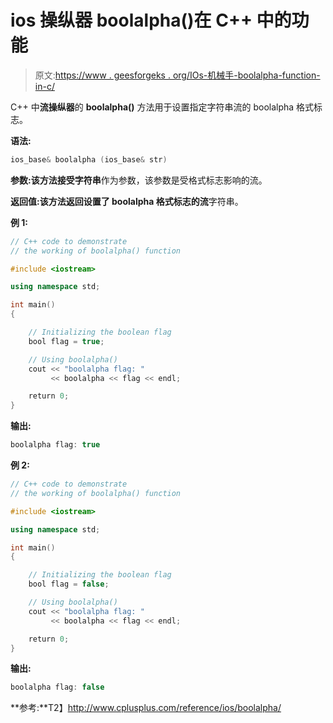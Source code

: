 # ios 操纵器 boolalpha()在 C++ 中的功能

> 原文:[https://www . geesforgeks . org/IOs-机械手-boolalpha-function-in-c/](https://www.geeksforgeeks.org/ios-manipulators-boolalpha-function-in-c/)

C++ 中**流操纵器**的 **boolalpha()** 方法用于设置指定字符串流的 boolalpha 格式标志。

**语法:**

```cpp
ios_base& boolalpha (ios_base& str)

```

**参数:**该方法接受**字符串**作为参数，该参数是受格式标志影响的流。

**返回值:**该方法返回设置了 boolalpha 格式标志的**流**字符串。

**例 1:**

```cpp
// C++ code to demonstrate
// the working of boolalpha() function

#include <iostream>

using namespace std;

int main()
{

    // Initializing the boolean flag
    bool flag = true;

    // Using boolalpha()
    cout << "boolalpha flag: "
         << boolalpha << flag << endl;

    return 0;
}
```

**输出:**

```cpp
boolalpha flag: true

```

**例 2:**

```cpp
// C++ code to demonstrate
// the working of boolalpha() function

#include <iostream>

using namespace std;

int main()
{

    // Initializing the boolean flag
    bool flag = false;

    // Using boolalpha()
    cout << "boolalpha flag: "
         << boolalpha << flag << endl;

    return 0;
}
```

**输出:**

```cpp
boolalpha flag: false

```

**参考:**T2】http://www.cplusplus.com/reference/ios/boolalpha/